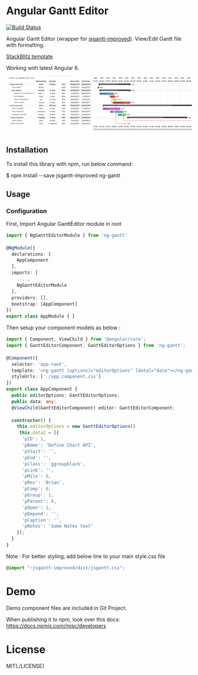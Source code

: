 # Angular Gantt Editor


[![Build Status](https://travis-ci.org/mariohmol/ng-gantt.svg?branch=master)](https://travis-ci.org/mariohmol/ng-gantt)

Angular Gantt Editor (wrapper for [jsgantt-improved](https://github.com/mariohmol/jsgantt-improved)). View/Edit Gantt file with formatting.

[StackBlitz template](https://stackblitz.com/edit/angular-ng-gantt)

Working with latest Angular 6. 

![Demo Image](/src/demo.png)

## Installation

To install this library with npm, run below command:

$ npm install --save jsgantt-improved ng-gantt

## Usage

### Configuration

First, Import Angular  GanttEditor module in root

```ts
import { NgGanttEditorModule } from 'ng-gantt' 

@NgModule({
  declarations: [
    AppComponent
  ],
  imports: [
    ....,
    NgGanttEditorModule
  ],
  providers: [],
  bootstrap: [AppComponent]
})
export class AppModule { }
```
Then setup your component models as below :

```ts
import { Component, ViewChild } from '@angular/core';
import { GanttEditorComponent, GanttEditorOptions } from 'ng-gantt';

@Component({
  selector: 'app-root',
  template: '<ng-gantt [options]="editorOptions" [data]="data"></ng-gantt>',
  styleUrls: ['./app.component.css']
})
export class AppComponent {
  public editorOptions: GanttEditorOptions;
  public data: any;
  @ViewChild(GanttEditorComponent) editor: GanttEditorComponent;

  constructor() { 
    this.editorOptions = new GanttEditorOptions()
     this.data2 = [{
      'pID': 1,
      'pName': 'Define Chart API',
      'pStart': '',
      'pEnd': '',
      'pClass': 'ggroupblack',
      'pLink': '',
      'pMile': 0,
      'pRes': 'Brian',
      'pComp': 0,
      'pGroup': 1,
      'pParent': 0,
      'pOpen': 1,
      'pDepend': '',
      'pCaption': '',
      'pNotes': 'Some Notes text'
    }]; 
  }
}
```
Note : For better styling, add below line to your main style.css file

```ts
@import "~jsgantt-improved/dist/jsgantt.css";
```

# Demo

Demo component files are included in Git Project.

When publishing it to npm, look over this docs: https://docs.npmjs.com/misc/developers

# License
MIT(./LICENSE)
